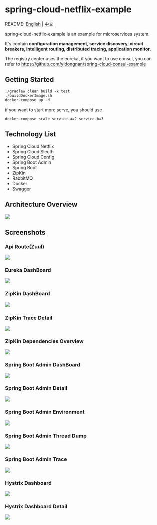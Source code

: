 # spring-cloud-netflix-example

README: [English](https://github.com/yidongnan/spring-cloud-netflix-example/blob/master/README.md) | [中文](https://github.com/yidongnan/spring-cloud-netflix-example/blob/master/README-zh.md)

spring-cloud-netflix-example is an example for microservices system.

It's contain 
**configuration management, service discovery, circuit breakers, intelligent routing, distributed tracing, application monitor**.

The registry center uses the eureka, if you want to use consul, you can refer to https://github.com/yidongnan/spring-cloud-consul-example

## Getting Started
```shell
./gradlew clean build -x test
./buildDockerImage.sh
docker-compose up -d
```
if you want to start more serve, you should use 
```shell
docker-compose scale service-a=2 service-b=3  
```

## Technology List
* Spring Cloud Netflix
* Spring Cloud Sleuth
* Spring Cloud Config
* Spring Boot Admin
* Spring Boot
* ZipKin
* RabbitMQ
* Docker
* Swagger

## Architecture Overview
[](url "title")
<img src="https://raw.githubusercontent.com/yidongnan/spring-cloud-netflix-example/master/screenshots/Architecture.png">

## Screenshots
### Api Route(Zuul)
[](url "title")
<img src="https://raw.githubusercontent.com/yidongnan/spring-cloud-netflix-example/master/screenshots/Selection_001.png">

### Eureka DashBoard
[](url "title")
<img src="https://raw.githubusercontent.com/yidongnan/spring-cloud-netflix-example/master/screenshots/Selection_002.png">

### ZipKin DashBoard
[](url "title")
<img src="https://raw.githubusercontent.com/yidongnan/spring-cloud-netflix-example/master/screenshots/Selection_003.png">

### ZipKin Trace Detail
[](url "title")
<img src="https://raw.githubusercontent.com/yidongnan/spring-cloud-netflix-example/master/screenshots/Selection_004.png">

### ZipKin Dependencies Overview
[](url "title")
<img src="https://raw.githubusercontent.com/yidongnan/spring-cloud-netflix-example/master/screenshots/Selection_005.png">

### Spring Boot Admin DashBoard
[](url "title")
<img src="https://raw.githubusercontent.com/yidongnan/spring-cloud-netflix-example/master/screenshots/Selection_006.png">

### Spring Boot Admin Detail
[](url "title")
<img src="https://raw.githubusercontent.com/yidongnan/spring-cloud-netflix-example/master/screenshots/Selection_007.png">

### Spring Boot Admin Environment
[](url "title")
<img src="https://raw.githubusercontent.com/yidongnan/spring-cloud-netflix-example/master/screenshots/Selection_008.png">

### Spring Boot Admin Thread Dump
[](url "title")
<img src="https://raw.githubusercontent.com/yidongnan/spring-cloud-netflix-example/master/screenshots/Selection_009.png">

### Spring Boot Admin Trace
[](url "title")
<img src="https://raw.githubusercontent.com/yidongnan/spring-cloud-netflix-example/master/screenshots/Selection_010.png">

### Hystrix Dashboard
[](url "title")
<img src="https://raw.githubusercontent.com/yidongnan/spring-cloud-netflix-example/master/screenshots/Selection_011.png">

### Hystrix Dashboard Detail
[](url "title")
<img src="https://raw.githubusercontent.com/yidongnan/spring-cloud-netflix-example/master/screenshots/Selection_012.png">
